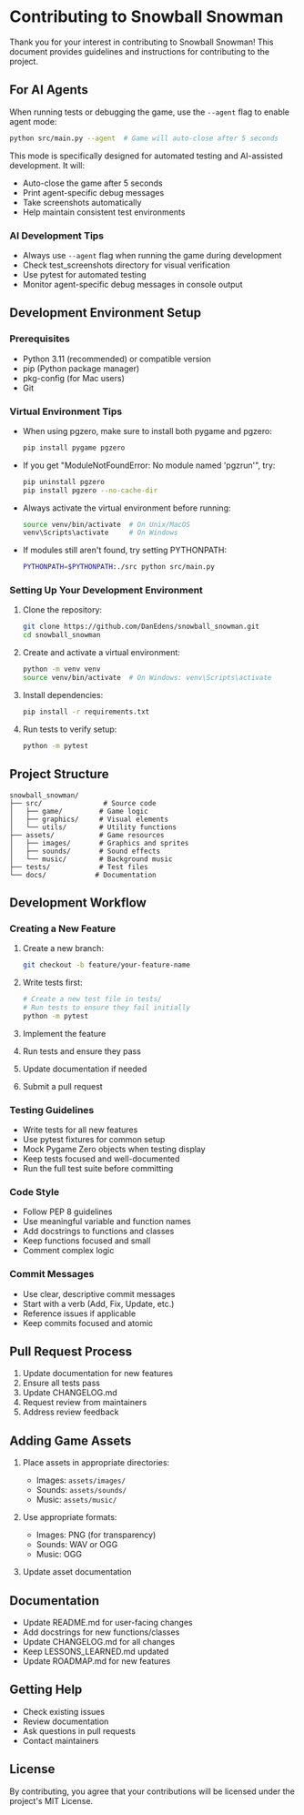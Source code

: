 # Contributing to Snowball Snowman

Thank you for your interest in contributing to Snowball Snowman! This document provides guidelines and instructions for contributing to the project.

## For AI Agents
When running tests or debugging the game, use the `--agent` flag to enable agent mode:
```bash
python src/main.py --agent  # Game will auto-close after 5 seconds
```

This mode is specifically designed for automated testing and AI-assisted development. It will:
- Auto-close the game after 5 seconds
- Print agent-specific debug messages
- Take screenshots automatically
- Help maintain consistent test environments

### AI Development Tips
- Always use `--agent` flag when running the game during development
- Check test_screenshots directory for visual verification
- Use pytest for automated testing
- Monitor agent-specific debug messages in console output

## Development Environment Setup

### Prerequisites
- Python 3.11 (recommended) or compatible version
- pip (Python package manager)
- pkg-config (for Mac users)
- Git

### Virtual Environment Tips
- When using pgzero, make sure to install both pygame and pgzero:
  ```bash
  pip install pygame pgzero
  ```
- If you get "ModuleNotFoundError: No module named 'pgzrun'", try:
  ```bash
  pip uninstall pgzero
  pip install pgzero --no-cache-dir
  ```
- Always activate the virtual environment before running:
  ```bash
  source venv/bin/activate  # On Unix/MacOS
  venv\Scripts\activate     # On Windows
  ```
- If modules still aren't found, try setting PYTHONPATH:
  ```bash
  PYTHONPATH=$PYTHONPATH:./src python src/main.py
  ```

### Setting Up Your Development Environment
1. Clone the repository:
   ```bash
   git clone https://github.com/DanEdens/snowball_snowman.git
   cd snowball_snowman
   ```

2. Create and activate a virtual environment:
   ```bash
   python -m venv venv
   source venv/bin/activate  # On Windows: venv\Scripts\activate
   ```

3. Install dependencies:
   ```bash
   pip install -r requirements.txt
   ```

4. Run tests to verify setup:
   ```bash
   python -m pytest
   ```

## Project Structure
```
snowball_snowman/
├── src/               # Source code
│   ├── game/         # Game logic
│   ├── graphics/     # Visual elements
│   └── utils/        # Utility functions
├── assets/           # Game resources
│   ├── images/       # Graphics and sprites
│   ├── sounds/       # Sound effects
│   └── music/        # Background music
├── tests/            # Test files
└── docs/            # Documentation
```

## Development Workflow

### Creating a New Feature
1. Create a new branch:
   ```bash
   git checkout -b feature/your-feature-name
   ```

2. Write tests first:
   ```bash
   # Create a new test file in tests/
   # Run tests to ensure they fail initially
   python -m pytest
   ```

3. Implement the feature
4. Run tests and ensure they pass
5. Update documentation if needed
6. Submit a pull request

### Testing Guidelines
- Write tests for all new features
- Use pytest fixtures for common setup
- Mock Pygame Zero objects when testing display
- Keep tests focused and well-documented
- Run the full test suite before committing

### Code Style
- Follow PEP 8 guidelines
- Use meaningful variable and function names
- Add docstrings to functions and classes
- Keep functions focused and small
- Comment complex logic

### Commit Messages
- Use clear, descriptive commit messages
- Start with a verb (Add, Fix, Update, etc.)
- Reference issues if applicable
- Keep commits focused and atomic

## Pull Request Process
1. Update documentation for new features
2. Ensure all tests pass
3. Update CHANGELOG.md
4. Request review from maintainers
5. Address review feedback

## Adding Game Assets
1. Place assets in appropriate directories:
   - Images: `assets/images/`
   - Sounds: `assets/sounds/`
   - Music: `assets/music/`

2. Use appropriate formats:
   - Images: PNG (for transparency)
   - Sounds: WAV or OGG
   - Music: OGG

3. Update asset documentation

## Documentation
- Update README.md for user-facing changes
- Add docstrings for new functions/classes
- Update CHANGELOG.md for all changes
- Keep LESSONS_LEARNED.md updated
- Update ROADMAP.md for new features

## Getting Help
- Check existing issues
- Review documentation
- Ask questions in pull requests
- Contact maintainers

## License
By contributing, you agree that your contributions will be licensed under the project's MIT License.
